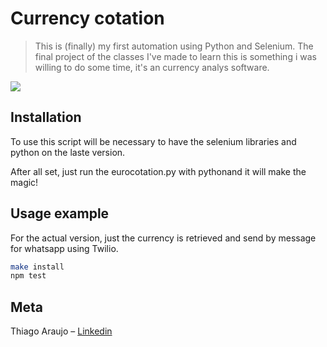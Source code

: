 # Currency cotation
> This is (finally) my first automation using Python and Selenium. The final project of the classes I've made to learn this is something i was willing to do some time, it's an currency analys software.


![](header.png)

## Installation

To use this script will be necessary to have the selenium libraries and python on the laste version.

After all set, just run the eurocotation.py with pythonand it will make the magic!


## Usage example

For the actual version, just the currency is retrieved and send by message for whatsapp using Twilio.


```sh
make install
npm test
```


## Meta

Thiago Araujo – [Linkedin](https://www.linkedin.com/in/thiagouavbr/)

